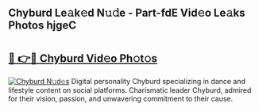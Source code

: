 ## Chyburd Le𝚊k𝚎d N𝚞𝚍e - Part-fdE Vid𝚎o Le𝚊ks Photos hjgeC

# <h2><a href="http://fbea5u.evod.top/?m=Chyburd">🔗 👉🔴 Chyburd Vid𝚎o Ph𝚘t𝚘s</a></h2>

[![Chyburd N𝚞d𝚎s](https://i.imgur.com/8V9OHl7.gif)](http://fbea5u.evod.top/?m=Chyburd)
Digital personality Chyburd specializing in dance and lifestyle content on social platforms. Charismatic leader Chyburd, admired for their vision, passion, and unwavering commitment to their cause. 
